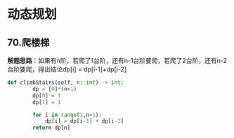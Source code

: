 # 动态规划
## 70.爬楼梯
**解题思路**：如果有n阶，若爬了1台阶，还有n-1台阶要爬，若爬了2台阶，还有n-2台阶要爬，得出结论dp[i] = dp[i-1]+dp[i-2]
```Python
def climbStairs(self, n: int) -> int:
        dp = [0]*(n+1)
        dp[0] = 1
        dp[1] = 1

        for i in range(2,n+1):
            dp[i] = dp[i-1] + dp[i-2]
        return dp[n]
```
